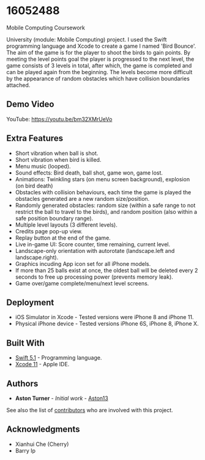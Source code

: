# 16052488
Mobile Computing Coursework

University (module: Mobile Computing) project. I used the Swift programming language and Xcode to create a game I named 'Bird Bounce'.
The aim of the game is for the player to shoot the birds to gain points. By meeting the level points goal the player is 
progressed to the next level, the game consists of 3 levels in total, after which, the game is completed 
and can be played again from the beginning. The levels become more difficult by the appearance of random obstacles 
which have collision boundaries attached.

## Demo Video

YouTube: https://youtu.be/bm32XMrUeVo

## Extra Features

* Short vibration when ball is shot.
* Short vibration when bird is killed.
* Menu music (looped).
* Sound effects: Bird death, ball shot, game won, game lost.
* Animations: Twinkling stars (on menu screen background), explosion (on bird death)
* Obstacles with collision behaviours, each time the game is played the obstacles generated are a new random size/position.
* Randomly generated obstacles: random size (within a safe range to not restrict the ball to travel to the birds), 
and random position (also within a safe position boundary range).
* Multiple level layouts (3 different levels).
* Credits page pop-up view.
* Replay button at the end of the game.
* Live in-game UI: Score counter, time remaining, current level.
* Landscape-only orientation with autorotate (landscape.left and landscape.right).
* Graphics incuding App icon set for all iPhone models.
* If more than 25 balls exist at once, the oldest ball will be deleted every 2 seconds to free up processing power 
(prevents memory leak).
* Game over/game complete/menu/next level screens.

## Deployment

* iOS Simulator in Xcode - Tested versions were iPhone 8 and iPhone 11.
* Physical iPhone device - Tested versions iPhone 6S, iPhone 8, iPhone X.

## Built With

* [Swift 5.1](https://developer.apple.com/swift/) - Programming language.
* [Xcode 11](https://developer.apple.com/xcode/) - Apple IDE.

## Authors

* **Aston Turner** - *Initial work* - [Aston13](https://github.com/Aston13)

See also the list of [contributors](https://github.com/Aston13/16052488/graphs/contributors) who are involved with this project.

## Acknowledgments

* Xianhui Che (Cherry)
* Barry Ip
